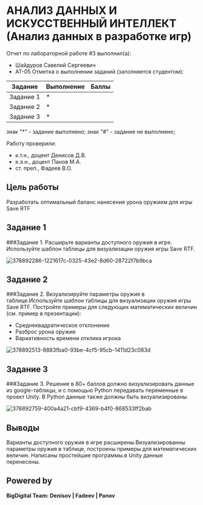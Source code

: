# АНАЛИЗ ДАННЫХ И ИСКУССТВЕННЫЙ ИНТЕЛЛЕКТ (Анализ данных в разработке игр)

Отчет по лабораторной работе #3 выполнил(а):
- Шайдуров Савелий Сергеевич
- АТ-05
Отметка о выполнении заданий (заполняется студентом):

| Задание | Выполнение | Баллы |
| ------ | ------ | ------ |
| Задание 1 | * |  |
| Задание 2 | * |  |
| Задание 3 | * |  |

знак "*" - задание выполнено; знак "#" - задание не выполнено;

Работу проверили:
- к.т.н., доцент Денисов Д.В.
- к.э.н., доцент Панов М.А.
- ст. преп., Фадеев В.О.





## Цель работы
Разработать оптимальный баланс нанесения урона оружием для игры Save RTF


## Задание 1
###Задание 1. Расширьте варианты доступного оружия в игре. Используйте шаблон таблицы для визуализации оружия игры Save RTF.


![378892286-1221617c-0325-43e2-8d60-28722f7b9bca](https://github.com/user-attachments/assets/e206c1ec-4428-4acd-93d9-a86a5d9c211e)




## Задание 2
###Задание 2. Визуализируйте параметры оружия в таблице.Используйте шаблон таблицы для визуализации оружия игры Save RTF. Постройте примеры для следующих математических величин (см. пример в презентации):
- Среднеквадратическое отклонение 
- Разброс урона оружия
- Вариативность времени отклика игрока 


![378892513-8883fba0-93be-4cf5-95cb-1411d23c083d](https://github.com/user-attachments/assets/43444c61-23c8-423f-82b1-454456969ab5)





## Задание 3
###Задание 3. Решение в 80+ баллов должно визуализировать данные из google-таблицы, и с помощью Python передавать переменные в проект Unity. В Python данные также должны быть визуализированы.



![378892759-400a4a21-cbf9-4369-b4f0-868533ff2bab](https://github.com/user-attachments/assets/c497e26f-d7f2-45e0-9e84-b992fddbb384)




## Выводы

Варианты доступного оружия в игре расширены.Визуализированны параметры оружия в таблице, построены примеры для математических величин. Написаны простейшие программы.в Unity данные перенесены.


## Powered by

**BigDigital Team: Denisov | Fadeev | Panov**
